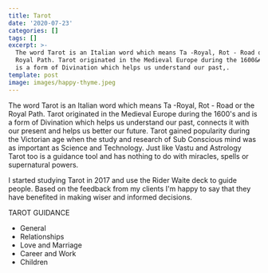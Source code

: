 ```yaml
---
title: Tarot
date: '2020-07-23'
categories: []
tags: []
excerpt: >-
  The word Tarot is an Italian word which means Ta -Royal, Rot - Road or the
  Royal Path. Tarot originated in the Medieval Europe during the 1600&#39;s and
  is a form of Divination which helps us understand our past,.
template: post
image: images/happy-thyme.jpeg
---
```

The word Tarot is an Italian word which means Ta -Royal, Rot - Road or the Royal Path. Tarot
originated in the Medieval Europe during the 1600&#39;s and is a form of Divination which helps us
understand our past, connects it with our present and helps us better our future. Tarot gained
popularity during the Victorian age when the study and research of Sub Conscious mind was as
important as Science and Technology. Just like Vastu and Astrology Tarot too is a guidance tool
and has nothing to do with miracles, spells or supernatural powers. 

I started studying Tarot in 2017 and use the Rider Waite deck to guide people. Based on the
feedback from my clients I&#39;m happy to say that they have benefited in making wiser and
informed decisions. 

TAROT GUIDANCE

* General
* Relationships
* Love and Marriage
* Career and Work
* Children